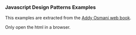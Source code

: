 ### Javascript Design Patterns Examples

This examples are extracted from the [Addy Osmani web book](https://addyosmani.com/resources/essentialjsdesignpatterns/book/#singletonpatternjavascript).

Only open the html in a browser.